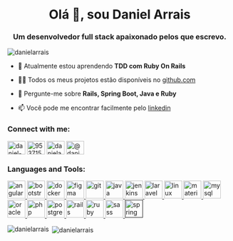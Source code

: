 <h1 align="center">Olá 👋, sou Daniel Arrais</h1>
<h3 align="center">Um desenvolvedor full stack apaixonado pelos que escrevo.</h3>

<p align="left"> <img src="https://komarev.com/ghpvc/?username=danielarrais" alt="danielarrais" /> </p>

- 🌱 Atualmente estou aprendendo **TDD com Ruby On Rails**

- 👨‍💻 Todos os meus projetos estão disponíveis no [github.com](https://github.com/danielarrais)

- 💬 Pergunte-me sobre **Rails, Spring Boot, Java e Ruby**

- 📫 Você pode me encontrar facilmente pelo [linkedin](https://linkedin.com/in/daniel-arrais)

<p align="left">
<h3 align="left">Connect with me:</h3>
<a href="https://linkedin.com/in/daniel-arrais" target="blank"><img align="center" src="https://cdn.jsdelivr.net/npm/simple-icons@3.0.1/icons/linkedin.svg" alt="daniel-arrais" height="30" width="40" /></a>
<a href="https://stackoverflow.com/users/9537152" target="blank"><img align="center" src="https://cdn.jsdelivr.net/npm/simple-icons@3.0.1/icons/stackoverflow.svg" alt="9537152" height="30" width="40" /></a>
<a href="https://instagram.com/danielarraiscarvalho" target="blank"><img align="center" src="https://cdn.jsdelivr.net/npm/simple-icons@3.0.1/icons/instagram.svg" alt="danielarraiscarvalho" height="30" width="40" /></a>
<a href="https://medium.com/@danielarrais.dev" target="blank"><img align="center" src="https://cdn.jsdelivr.net/npm/simple-icons@3.0.1/icons/medium.svg" alt="@danielarrais.dev" height="30" width="40" /></a>
</p>

<h3 align="left">Languages and Tools:</h3>
<p align="left"> <a href="https://angular.io" target="_blank"> <img src="https://devicons.github.io/devicon/devicon.git/icons/angularjs/angularjs-original.svg" alt="angularjs" width="40" height="40"/> </a> <a href="https://getbootstrap.com" target="_blank"> <img src="https://devicons.github.io/devicon/devicon.git/icons/bootstrap/bootstrap-plain.svg" alt="bootstrap" width="40" height="40"/> </a> <a href="https://www.docker.com/" target="_blank"> <img src="https://devicons.github.io/devicon/devicon.git/icons/docker/docker-original-wordmark.svg" alt="docker" width="40" height="40"/> </a> <a href="https://www.figma.com/" target="_blank"> <img src="https://www.vectorlogo.zone/logos/figma/figma-icon.svg" alt="figma" width="40" height="40"/> </a> <a href="https://git-scm.com/" target="_blank"> <img src="https://www.vectorlogo.zone/logos/git-scm/git-scm-icon.svg" alt="git" width="40" height="40"/> </a> <a href="https://www.java.com" target="_blank"> <img src="https://devicons.github.io/devicon/devicon.git/icons/java/java-original-wordmark.svg" alt="java" width="40" height="40"/> </a> <a href="https://www.jenkins.io" target="_blank"> <img src="https://www.vectorlogo.zone/logos/jenkins/jenkins-icon.svg" alt="jenkins" width="40" height="40"/> </a> <a href="https://laravel.com/" target="_blank"> <img src="https://devicons.github.io/devicon/devicon.git/icons/laravel/laravel-plain-wordmark.svg" alt="laravel" width="40" height="40"/> </a> <a href="https://www.linux.org/" target="_blank"> <img src="https://devicons.github.io/devicon/devicon.git/icons/linux/linux-original.svg" alt="linux" width="40" height="40"/> </a> <a href="https://materializecss.com/" target="_blank"> <img src="https://raw.githubusercontent.com/prplx/svg-logos/5585531d45d294869c4eaab4d7cf2e9c167710a9/svg/materialize.svg" alt="materialize" width="40" height="40"/> </a> <a href="https://www.mysql.com/" target="_blank"> <img src="https://devicons.github.io/devicon/devicon.git/icons/mysql/mysql-original-wordmark.svg" alt="mysql" width="40" height="40"/> </a> <a href="https://www.oracle.com/" target="_blank"> <img src="https://devicons.github.io/devicon/devicon.git/icons/oracle/oracle-original.svg" alt="oracle" width="40" height="40"/> </a> <a href="https://www.php.net" target="_blank"> <img src="https://devicons.github.io/devicon/devicon.git/icons/php/php-original.svg" alt="php" width="40" height="40"/> </a> <a href="https://www.postgresql.org" target="_blank"> <img src="https://devicons.github.io/devicon/devicon.git/icons/postgresql/postgresql-original-wordmark.svg" alt="postgresql" width="40" height="40"/> </a> <a href="https://rubyonrails.org" target="_blank"> <img src="https://devicons.github.io/devicon/devicon.git/icons/rails/rails-original-wordmark.svg" alt="rails" width="40" height="40"/> </a> <a href="https://www.ruby-lang.org/en/" target="_blank"> <img src="https://devicons.github.io/devicon/devicon.git/icons/ruby/ruby-original-wordmark.svg" alt="ruby" width="40" height="40"/> </a> <a href="https://sass-lang.com" target="_blank"> <img src="https://devicons.github.io/devicon/devicon.git/icons/sass/sass-original.svg" alt="sass" width="40" height="40"/> </a> <a href="" target="_blank"> <img src="https://www.vectorlogo.zone/logos/springio/springio-icon.svg" alt="spring" width="40" height="40"/> </a> </p>

<p><img align="left" src="https://github-readme-stats.vercel.app/api/top-langs/?username=danielarrais&layout=compact" alt="danielarrais" /></p>

<p>&nbsp;<img align="center" src="https://github-readme-stats.vercel.app/api?username=danielarrais&show_icons=true" alt="danielarrais" /></p>
